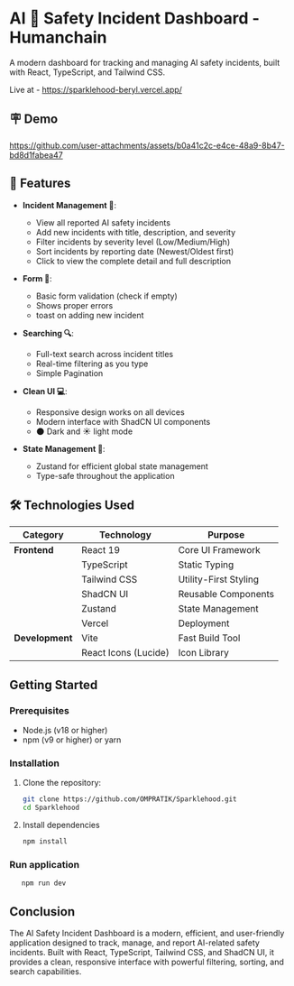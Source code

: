 # AI 🤖 Safety Incident Dashboard -  Humanchain
A modern dashboard for tracking and managing AI safety incidents, built with React, TypeScript, and Tailwind CSS.

Live at - https://sparklehood-beryl.vercel.app/

## 🪧 Demo

https://github.com/user-attachments/assets/b0a41c2c-e4ce-48a9-8b47-bd8d1fabea47

## 💫 Features

- **Incident Management 🎇**:
  - View all reported AI safety incidents
  - Add new incidents with title, description, and severity
  - Filter incidents by severity level (Low/Medium/High)
  - Sort incidents by reporting date (Newest/Oldest first)
  - Click to view the complete detail and full description
 
- **Form 📝**:
  - Basic form validation (check if empty)
  - Shows proper errors
  - toast on adding new incident

- **Searching 🔍**:
  - Full-text search across incident titles
  - Real-time filtering as you type
  - Simple Pagination

- **Clean UI 💻**:
  - Responsive design works on all devices
  - Modern interface with ShadCN UI components
  - 🌑 Dark and ☀️ light mode

- **State Management 🔧**:
  - Zustand for efficient global state management
  - Type-safe throughout the application

## 🛠️ Technologies Used

| Category           | Technology               | Purpose                          |
|--------------------|--------------------------|----------------------------------|
| **Frontend**       | React 19                 | Core UI Framework                |
|                    | TypeScript               | Static Typing                    |
|                    | Tailwind CSS             | Utility-First Styling            |
|                    | ShadCN UI                | Reusable Components              |
|                    | Zustand                  | State Management                 |
|                    | Vercel                   | Deployment                       |
| **Development**    | Vite                     | Fast Build Tool                  |
|                    | React Icons (Lucide)     | Icon Library                     |

## Getting Started

### Prerequisites

- Node.js (v18 or higher)
- npm (v9 or higher) or yarn

### Installation

1. Clone the repository:
   ```bash
   git clone https://github.com/OMPRATIK/Sparklehood.git
   cd Sparklehood
   ```
2. Install dependencies
   ```bash
   npm install
   ```
### Run application

```bash
   npm run dev
```

## Conclusion
The AI Safety Incident Dashboard is a modern, efficient, and user-friendly application designed to track, manage, and report AI-related safety incidents. Built with React, TypeScript, Tailwind CSS, and ShadCN UI, it provides a clean, responsive interface with powerful filtering, sorting, and search capabilities.
